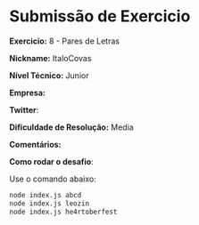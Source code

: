 # Submissão de Exercicio

**Exercicio:** 8 - Pares de Letras

**Nickname:** ItaloCovas

**Nível Técnico:** Junior

**Empresa:**

**Twitter**:

**Dificuldade de Resolução:** Media

**Comentários:**

**Como rodar o desafio**:

Use o comando abaixo:

```bash
node index.js abcd
node index.js leozin
node index.js he4rtoberfest
```
